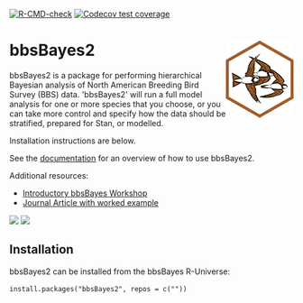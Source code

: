 
<!-- badges: start -->
[![R-CMD-check](https://github.com/bbsBayes/bbsBayes2/actions/workflows/R-CMD-check.yaml/badge.svg)](https://github.com/bbsBayes/bbsBayes2/actions/workflows/R-CMD-check.yaml)
[![Codecov test coverage](https://codecov.io/gh/bbsBayes/bbsBayes2/branch/main/graph/badge.svg)](https://app.codecov.io/gh/bbsBayes/bbsBayes2?branch=main)
<!-- badges: end -->

# bbsBayes2 <img src="man/figures/logo.png" align="right"/>

bbsBayes2 is a package for performing hierarchical Bayesian analysis of North
American Breeding Bird Survey (BBS) data. 'bbsBayes2' will run a full model
analysis for one or more species that you choose, or you can take more control
and specify how the data should be stratified, prepared for Stan, or modelled.

Installation instructions are below.

See the [documentation](https://bbsBayes.github.io/bbsBayes2) for an overview of
how to use bbsBayes2.

Additional resources:

* [Introductory bbsBayes Workshop](https://github.com/AdamCSmithCWS/bbsBayes_Intro_Workshop)
* [Journal Article with worked example](https://doi.org/10.5334/jors.329)

<img src="man/figures/BARS_Continental_Trajectory.png"/> <img src="man/figures/BARS_trendmap.png"/>

## Installation

bbsBayes2 can be installed from the bbsBayes R-Universe:

``` {r, eval = FALSE}
install.packages("bbsBayes2", repos = c(""))
```

